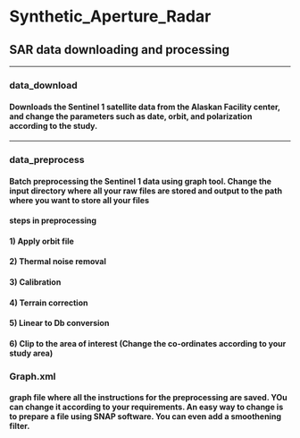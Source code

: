 # Synthetic_Aperture_Radar
## SAR data downloading and processing 

-----------------------------------------------------------
### data_download
#### Downloads the Sentinel 1 satellite data from the Alaskan Facility center, and change the parameters such as date, orbit, and polarization according to the study. 
----------------------------------------------------------

### data_preprocess
#### Batch preprocessing the Sentinel 1 data using graph tool. Change the input directory where all your raw files are stored and output to the path where you want to store all your files
#### steps in preprocessing 
#### 1) Apply orbit file
#### 2) Thermal noise removal
#### 3) Calibration
#### 4) Terrain correction
#### 5) Linear to Db conversion 
#### 6) Clip to the area of interest (Change the co-ordinates according to your study area)

### Graph.xml
#### graph file where all the instructions for the preprocessing are saved. YOu can change it according to your requirements. An easy way to change is to prepare a file using SNAP software. You can even add a smoothening filter. 
